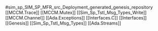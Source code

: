 #sim_sp_SIM_SP_MFR_src_Deployment_generated_genesis_repository
[[MCCM.Trace]]
[[MCCM.Mutex]]
[[Sim_Sp_Tstl_Msg_Types_Write]]
[[MCCM.Channel]]
[[Ada.Exceptions]]
[[Interfaces.C]]
[[Interfaces]]
[[Genesis]]
[[Sim_Sp_Tstl_Msg_Types]]
[[Ada.Streams]]
